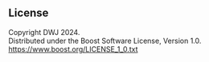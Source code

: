 ## License

Copyright DWJ 2024.  
Distributed under the Boost Software License, Version 1.0.  
https://www.boost.org/LICENSE_1_0.txt
